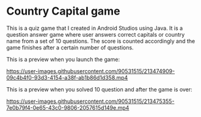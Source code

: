 # Country Capital game
This is a quiz game that I created in Android Studios using Java. It is a question answer game where user answers correct capitals or country name from a set of 10 questions. The score is counted accordingly and the game finishes after a certain number of questions.

This is a preview when you launch the game:

https://user-images.githubusercontent.com/90531515/213474909-09c4b4f0-93d3-4154-a38f-ab1b86d1d358.mp4

This is a preview when you solved 10 question and after the game is over:


https://user-images.githubusercontent.com/90531515/213475355-7e0b79f4-0e65-43c0-9806-2057615d149e.mp4

